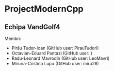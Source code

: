 # ProjectModernCpp

## Echipa VandGolf4

Membri:
* Pirău Tudor-Ioan (GitHub user: PirauTudorI)
* Octavian-Eduard Pantazi (GitHub user: )
* Radu-Leonard Mavrodin (GitHub user: LeoMavri)
* Miruna-Cristina Lupu (GitHub user: miru28)